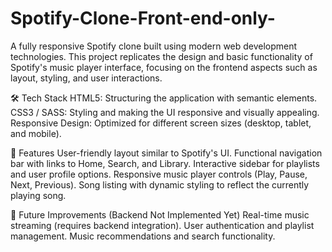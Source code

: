 # Spotify-Clone-Front-end-only-
A fully responsive Spotify clone built using modern web development technologies. This project replicates the design and basic functionality of Spotify's music player interface, focusing on the frontend aspects such as layout, styling, and user interactions.


🛠️ Tech Stack
HTML5: Structuring the application with semantic elements.
CSS3 / SASS: Styling and making the UI responsive and visually appealing.
Responsive Design: Optimized for different screen sizes (desktop, tablet, and mobile).


🎯 Features
User-friendly layout similar to Spotify's UI.
Functional navigation bar with links to Home, Search, and Library.
Interactive sidebar for playlists and user profile options.
Responsive music player controls (Play, Pause, Next, Previous).
Song listing with dynamic styling to reflect the currently playing song.


🚀 Future Improvements (Backend Not Implemented Yet)
Real-time music streaming (requires backend integration).
User authentication and playlist management.
Music recommendations and search functionality.
